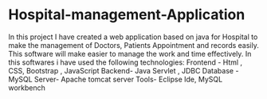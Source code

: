 # Hospital-management-Application
In this project I have created a
web application based on java for Hospital to make the management of Doctors, Patients
Appointment and records easily. This software will make easier to manage the work and time effectively.
In this softwares i have used the following technologies:
Frontend -	Html , CSS, Bootstrap , JavaScript
Backend-	Java Servlet , JDBC
Database -	MySQL
Server-	Apache tomcat server
Tools-	Eclipse Ide, MySQL workbench
